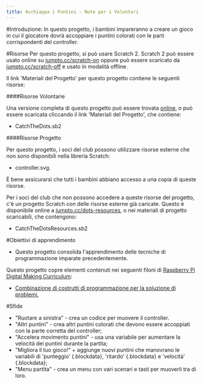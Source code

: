 ```yaml
---
title: Acchiappa i Puntini - Note per i Volontari
---
```


#Introduzione:
In questo progetto, i bambini impareranno a creare un gioco in cui il giocatore dovrà accoppiare i puntini colorati con le parti corrispondenti del controller.

#Risorse
Per questo progetto, si può usare Scratch 2. Scratch 2 può essere usato online su [jumpto.cc/scratch-on](http://jumpto.cc/scratch-on) oppure può essere scaricato da [jumpto.cc/scratch-off](http://jumpto.cc/scratch-off) e usato in modalità offline.

Il link 'Materiali del Progetto' per questo progetto contiene le seguenti risorse:

####Risorse Volontarie

Una versione completa di questo progetto può essere trovata <a href="http://scratch.mit.edu/projects/44942820/#editor">online</a>, o può essere scaricata cliccando il link 'Materiali del Progetto', che contiene:

+ CatchTheDots.sb2

####Risorse Progetto

Per questo progetto, i soci del club possono utilizzare risorse esterne che non sono disponibili nella libreria Scratch:

+ controller.svg.

È bene assicurarsi che tutti i bambini abbiano accesso a una copia di queste risorse.

Per i soci del club che non possono accedere a queste risorse del progetto, c'è un progetto Scratch con delle risorse esterne già caricate. Questo è disponibile online a [jumpto.cc/dots-resources](http://jumpto.cc/dots-resources), o nei materiali di progetto scaricabili, che contengono:

+ CatchTheDotsResources.sb2 

#Obiettivi di apprendimento
+ Questo progetto consolida l'apprendimento delle tecniche di programmazione imparate precedentemente.

Questo progetto copre elementi contenuti nei seguenti filoni di [Raspberry Pi Digital Making Curriculum](http://rpf.io/curriculum):

+ [Combinazione di costrutti di programmazione per la soluzione di problemi.](https://www.raspberrypi.org/curriculum/programming/builder)

#Sfide
+ "Ruotare a sinistra" - crea un codice per muovere il controller.
+ "Altri puntini" - crea altri puntini colorati che devono essere accoppiati con la parte corretta del controller;  
+ "Accelera movimento puntini" - usa una variabile per aumentare la velocità dei puntini durante la partita;
+ "Migliora il tuo gioco!" + aggiunge nuovi puntini che manovrano le variabili di 'punteggio' {.blockdata}, 'ritardo' {.blockdata} e 'velocità' {.blockdata}; 
+ "Menu partita" - crea un menu con vari scenari e tasti per muoverli tra di loro.